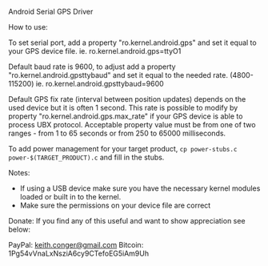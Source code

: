 Android Serial GPS Driver

How to use:

To set serial port, add a property "ro.kernel.android.gps" and set it equal to your GPS device file.
ie. ro.kernel.android.gps=ttyO1

Default baud rate is 9600, to adjust add a property "ro.kernel.android.gpsttybaud" and set it equal to the needed rate. (4800-115200)
ie. ro.kernel.android.gpsttybaud=9600

Default GPS fix rate (interval between position updates) depends on the used device but it is often 1 second.  This rate is possible to modify by property "ro.kernel.android.gps.max_rate" if your GPS device is able to process UBX protocol. Acceptable property value must be from one of two ranges - from 1 to 65 seconds or from 250 to 65000 milliseconds.

To add power management for your target product, `cp power-stubs.c power-$(TARGET_PRODUCT).c` and fill in the stubs.

Notes:
* If using a USB device make sure you have the necessary kernel modules loaded or built in to the kernel.
* Make sure the permissions on your device file are correct

Donate:
If you find any of this useful and want to show appreciation see below:

PayPal: keith.conger@gmail.com
Bitcoin: 1Pg54vVnaLxNsziA6cy9CTefoEG5iAm9Uh
